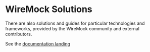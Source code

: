 # WireMock Solutions

There are also solutions and guides for particular technologies and frameworks, provided by the WireMock community and external contributors.

See the [documentation landing](../README.md)
